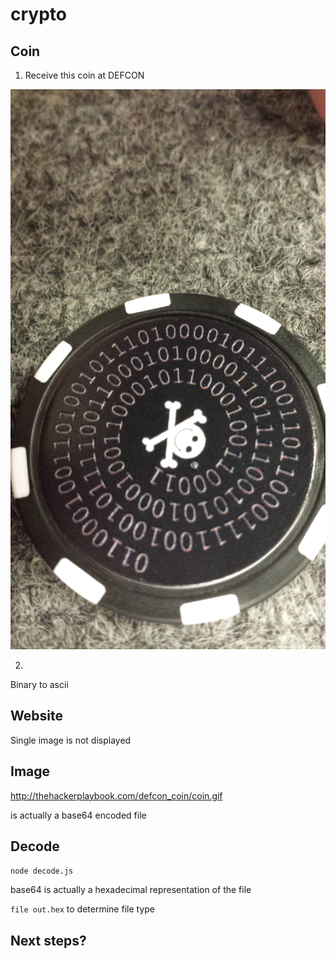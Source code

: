 # crypto

## Coin
1. Receive this coin at DEFCON

![Image of cryptic coin](defcon.jpg)

2. 

Binary to ascii

## Website

Single image is not displayed

## Image
http://thehackerplaybook.com/defcon_coin/coin.gif

is actually a base64 encoded file

## Decode
`node decode.js`

base64 is actually a hexadecimal representation of the file

`file out.hex` to determine file type

## Next steps?
